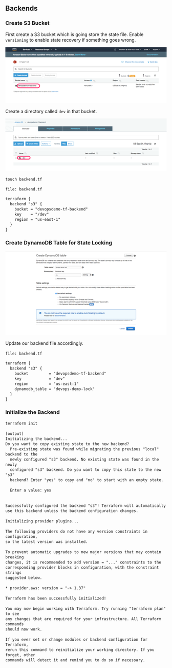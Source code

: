 ## Backends


### Create S3 Bucket

First create a S3 bucket which is going store the state file. Enable `versioning` to enable state recovery if something goes wrong.

![s3-bucket](./images/10-s3-bucket.png)

Create a directory called `dev` in that bucket.

![s3-dir](./images/10-s3-dir.png)

```
touch backend.tf
```

`file: backend.tf`
```
terraform {
  backend "s3" {
    bucket = "devopsdemo-tf-backend"
    key    = "/dev"
    region = "us-east-1"
  }
}
```

### Create DynamoDB Table for State Locking

![dynamo-db](./images/10-ddb-create.png)

Update our backend file accordingly.

`file: backend.tf`
```
terraform {
  backend "s3" {
    bucket         = "devopsdemo-tf-backend"
    key            = "dev"
    region         = "us-east-1"
    dynamodb_table = "devops-demo-lock"
  }
}
```

### Initialize the Backend
```
terraform init

[output]
Initializing the backend...
Do you want to copy existing state to the new backend?
  Pre-existing state was found while migrating the previous "local" backend to the
  newly configured "s3" backend. No existing state was found in the newly
  configured "s3" backend. Do you want to copy this state to the new "s3"
  backend? Enter "yes" to copy and "no" to start with an empty state.

  Enter a value: yes


Successfully configured the backend "s3"! Terraform will automatically
use this backend unless the backend configuration changes.

Initializing provider plugins...

The following providers do not have any version constraints in configuration,
so the latest version was installed.

To prevent automatic upgrades to new major versions that may contain breaking
changes, it is recommended to add version = "..." constraints to the
corresponding provider blocks in configuration, with the constraint strings
suggested below.

* provider.aws: version = "~> 1.37"

Terraform has been successfully initialized!

You may now begin working with Terraform. Try running "terraform plan" to see
any changes that are required for your infrastructure. All Terraform commands
should now work.

If you ever set or change modules or backend configuration for Terraform,
rerun this command to reinitialize your working directory. If you forget, other
commands will detect it and remind you to do so if necessary.
```